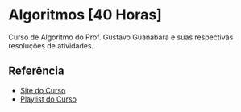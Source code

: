 
# Algoritmos [40 Horas]

Curso de Algoritmo do Prof. Gustavo Guanabara e suas respectivas resoluções de atividades.


## Referência

 - [Site do Curso](https://www.cursoemvideo.com/curso/curso-de-algoritmo/)
 - [Playlist do Curso](https://www.youtube.com/watch?v=8mei6uVttho&list=PLHz_AreHm4dmSj0MHol_aoNYCSGFqvfXV)
 

